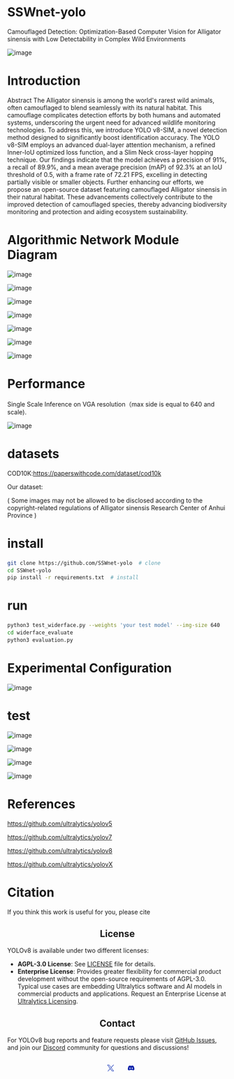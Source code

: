 # SSWnet-yolo
Camouflaged Detection: Optimization-Based Computer Vision for Alligator sinensis with Low Detectability in Complex Wild Environments

![image](https://github.com/user-attachments/assets/fcb1f77e-857a-49cf-a8f6-9a0978146b53)


# Introduction
Abstract
The Alligator sinensis is among the world's rarest wild animals, often camouflaged to blend seamlessly with its natural habitat. This camouflage complicates detection efforts by both humans and automated systems, underscoring the urgent need for advanced wildlife monitoring technologies. To address this, we introduce YOLO v8-SIM, a novel detection method designed to significantly boost identification accuracy. The YOLO v8-SIM employs an advanced dual-layer attention mechanism, a refined Inner-IoU optimized loss function, and a Slim Neck cross-layer hopping technique. Our findings indicate that the model achieves a precision of 91%, a recall of 89.9%, and a mean average precision (mAP) of 92.3% at an IoU threshold of 0.5, with a frame rate of 72.21 FPS, excelling in detecting partially visible or smaller objects. Further enhancing our efforts, we propose an open-source dataset featuring camouflaged Alligator sinensis in their natural habitat. These advancements collectively contribute to the improved detection of camouflaged species, thereby advancing biodiversity monitoring and protection and aiding ecosystem sustainability. 



# Algorithmic Network Module Diagram
![image](https://github.com/user-attachments/assets/767dbbd3-1b9f-417b-923d-36dc24b874a8)


![image](https://github.com/user-attachments/assets/70b4d5c9-8aed-4c4b-ad8b-bd7b8e17c56c)


![image](https://github.com/user-attachments/assets/7e42a287-2d3c-4d00-baa2-109cae18f5f2)


![image](https://github.com/user-attachments/assets/2726ac66-23ef-4d79-820d-48b65b7e4d55)


![image](https://github.com/user-attachments/assets/80988617-4d9e-49a0-96bb-5d424cf5a8e5)


![image](https://github.com/user-attachments/assets/fa08cbd7-fa53-4f02-b54d-47200e208ecd)


![image](https://github.com/user-attachments/assets/7e1ce26b-d1c7-427f-adc4-b74b825a005c)



# Performance
Single Scale Inference on VGA resolution（max side is equal to 640 and scale).

![image](https://github.com/user-attachments/assets/39475b82-db2b-401c-ab6d-1e0163cb5277)

# datasets

COD10K:https://paperswithcode.com/dataset/cod10k

Our dataset:

( Some images may not be allowed to be disclosed according to the copyright-related regulations of Alligator sinensis Research Center of Anhui Province )

# install
```bash
git clone https://github.com/SSWnet-yolo  # clone
cd SSWnet-yolo
pip install -r requirements.txt  # install
```
# run
```bash
python3 test_widerface.py --weights 'your test model' --img-size 640
cd widerface_evaluate
python3 evaluation.py
```
# Experimental Configuration
![image](https://github.com/Ap1rate/SSWnet-yolo/assets/107412066/b3fbfb47-f201-4292-8e59-73f631dc63d9)

# test
![image](https://github.com/user-attachments/assets/9d53fb89-0155-43f8-88ec-53507a22ecca)


![image](https://github.com/user-attachments/assets/ef1fdff6-30d2-4ef5-96c1-90e08e9b7020)

![image](https://github.com/user-attachments/assets/de2714af-2056-41e8-a7dd-887b9a68703c)

![image](https://github.com/user-attachments/assets/04c6469e-04e2-499e-8094-733b7de06c73)



# References
https://github.com/ultralytics/yolov5

https://github.com/ultralytics/yolov7

https://github.com/ultralytics/yolov8

https://github.com/ultralytics/yolovX

# Citation
If you think this work is useful for you, please cite


## <div align="center">License</div>

YOLOv8 is available under two different licenses:

- **AGPL-3.0 License**: See [LICENSE](https://github.com/ultralytics/ultralytics/blob/main/LICENSE) file for details.
- **Enterprise License**: Provides greater flexibility for commercial product development without the open-source requirements of AGPL-3.0. Typical use cases are embedding Ultralytics software and AI models in commercial products and applications. Request an Enterprise License at [Ultralytics Licensing](https://ultralytics.com/license).

## <div align="center">Contact</div>

For YOLOv8 bug reports and feature requests please visit [GitHub Issues](https://github.com/ultralytics/ultralytics/issues), and join our [Discord](https://discord.gg/n6cFeSPZdD) community for questions and discussions!

<br>
<div align="center">
  <a href="https://github.com/ultralytics" style="text-decoration:none;">
    <img src="https://github.com/ultralytics/assets/raw/main/social/logo-social-github.png" width="3%" alt="" /></a>
  <img src="https://github.com/ultralytics/assets/raw/main/social/logo-transparent.png" width="3%" alt="" />
  <a href="https://www.linkedin.com/company/ultralytics/" style="text-decoration:none;">
    <img src="https://github.com/ultralytics/assets/raw/main/social/logo-social-linkedin.png" width="3%" alt="" /></a>
  <img src="https://github.com/ultralytics/assets/raw/main/social/logo-transparent.png" width="3%" alt="" />
  <a href="https://twitter.com/ultralytics" style="text-decoration:none;">
    <img src="https://github.com/ultralytics/assets/raw/main/social/logo-social-twitter.png" width="3%" alt="" /></a>
  <img src="https://github.com/ultralytics/assets/raw/main/social/logo-transparent.png" width="3%" alt="" />
  <a href="https://youtube.com/ultralytics" style="text-decoration:none;">
    <img src="https://github.com/ultralytics/assets/raw/main/social/logo-social-youtube.png" width="3%" alt="" /></a>
  <img src="https://github.com/ultralytics/assets/raw/main/social/logo-transparent.png" width="3%" alt="" />
  <a href="https://www.tiktok.com/@ultralytics" style="text-decoration:none;">
    <img src="https://github.com/ultralytics/assets/raw/main/social/logo-social-tiktok.png" width="3%" alt="" /></a>
  <img src="https://github.com/ultralytics/assets/raw/main/social/logo-transparent.png" width="3%" alt="" />
  <a href="https://www.instagram.com/ultralytics/" style="text-decoration:none;">
    <img src="https://github.com/ultralytics/assets/raw/main/social/logo-social-instagram.png" width="3%" alt="" /></a>
  <img src="https://github.com/ultralytics/assets/raw/main/social/logo-transparent.png" width="3%" alt="" />
  <a href="https://discord.gg/n6cFeSPZdD" style="text-decoration:none;">
    <img src="https://github.com/ultralytics/assets/blob/main/social/logo-social-discord.png" width="3%" alt="" /></a>
</div>
